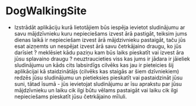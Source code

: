# DogWalkingSite

- Izstrādāt aplikāciju kurā lietotājiem būs iespēja ievietot sludinājumu ar savu mājdzīvnieku kuru nepieciešams izvest ārā pastigāt, teiksim jums dienas laikā ir nepieciešam izvest ārā mājdzivnieku pastaigāt, taču jūs esat aizņemts un nespējat izvest ārā savu četrkājaino draugu, ko jūs darīsiet ? meklēsiet kādu paziņu kam būs laiks pieskatīt vai izvest āra jūsu splavaino draugu ? neuztraucieties viss kas jums ir jādara ir jāieliek sludinājumu un kāds cits labsirdīgs cilvēks kas jau ir pieteicies šij aplikācijai kā staidzinātājs (cilvēks kas staigās ar šiem dzīvniekiem) redzēs jūsu sludinājumu un pietieksies pieskatīt vai pastaidzināt jūsu suni, tātad īsumā - jūs ievietojat sludinājumu ar īsu aprakstu par jūsu mājdzīvnieku un laiku cik ilgi būtu vēlams pastaigāt vai laiku cik ilgi nepieciešams pieskatīt jūsu četrkājaino mīluli.